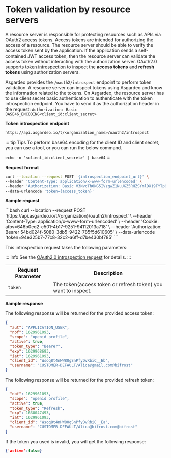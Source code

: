 # Token validation by resource servers

A resource server is responsible for protecting resources such as APIs via OAuth2 access tokens. Access tokens are intended for authorizing the access of a resource. 
The resource server should be able to verify the access token sent by the application. If the application sends a <a :href="$withBase('/references/app-settings/oidc-settings-for-app/#access-token')">self-contained JWT access token</a>, then the resource server can validate the access token without interacting with the authorization server. OAuth2.0 supports [token introspection](https://datatracker.ietf.org/doc/html/rfc7662) to inspect the **access tokens** and **refresh tokens** using authorization servers. 

Asgardeo provides the `/oauth2/introspect` endpoint to perform token validation. A resource server can inspect tokens using Asgardeo and know the information related to the tokens. On Asgardeo, the resource server has to use client secret basic authentication to authenticate with the token introspection endpoint. You have to send it as the authorization header in the request: `Authorization: Basic BASE46_ENCODING<client_id:client_secret>`

**Token introspection endpoint**

``` no-line-numbers
https://api.asgardeo.io/t/<organization_name>/oauth2/introspect
```

::: tip Tips
 To perform base64 encoding for the client ID and client secret, you can use a tool, or you can run the below command.

 `
 echo -n '<client_id:client_secret>' | base64
 ` 
:::

**Request format**

```bash
curl --location --request POST '{introspection_endpoint_url}' \
--header 'Content-Type: application/x-www-form-urlencoded' \
--header 'Authorization: Basic V3NvcTh0NG5IVzgwZ1NuUGZ5RHZSYmlDX19FYTp6MEM3OXpsb3B4OGk3QnlPdzhLMTVBOWRwbFlh' \
--data-urlencode 'token={access_token}'
```

**Sample request**

<CodeGroupItem title="cURL" active>
```bash
curl --location --request POST 'https://api.asgardeo.io/t/{organization}/oauth2/introspect' \
--header 'Content-Type: application/x-www-form-urlencoded' \
--header 'Cookie: atbv=646b0ed2-c501-4b17-9251-94112013a718' \
--header 'Authorization: Bearer 54bd024f-5080-3db5-9422-785f5d610605' \
--data-urlencode 'token=94e325b7-77c8-32c2-a6ff-d7be430bf785'
```
</CodeGroupItem>

This introspection request takes the following parameters: 

::: info
 See the [OAuth2.0 introspection request](https://datatracker.ietf.org/doc/html/rfc7662#section-2.1) for details.
:::

<table>
  <tr>
    <th>Request Parameter</th>
    <th>Description</th> 
  </tr>
  <tr>
    <td><code>token</code><Badge text="Required" type="mandatory"/></td>
    <td>The token(access token or refresh token) you want to inspect.</td>
  </tr>
</table>

**Sample response**

The following response will be returned for the provided access token:
```json
{
  "aut": "APPLICATION_USER",
  "nbf": 1629961093,
  "scope": "openid profile",
  "active": true,
  "token_type": "Bearer",
  "exp": 1629968693,
  "iat": 1629961093,
  "client_id": "Wsoq8t4nHW80gSnPfyDvRbiC__Eb",
  "username": "CUSTOMER-DEFAULT/Alica@gmail.com@bifrost"
}
```

The following response will be returned for the provided refresh token:

```json
{
  "nbf": 1629961093,
  "scope": "openid profile",
  "active": true,
  "token_type": "Refresh",
  "exp": 1630047493,
  "iat": 1629961093,
  "client_id": "Wsoq8t4nHW80gSnPfyDvRbiC__Ea",
  "username": "CUSTOMER-DEFAULT/Alica@bifrost.com@bifrost"
}
```

If the token you used is invalid, you will get the following response:

```json
{'active':false}
```

<br>
